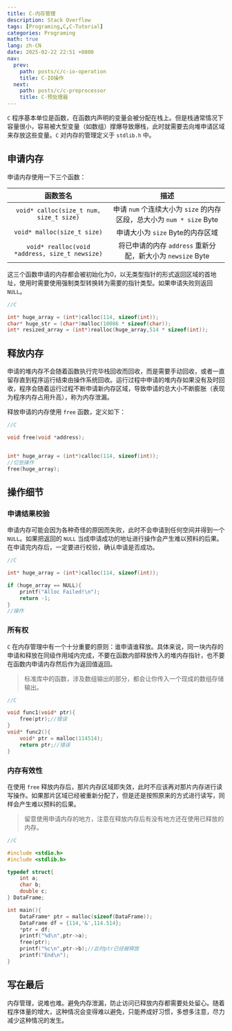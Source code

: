 ```yaml
---
title: C-内存管理
description: Stack Overflow
tags: [Programing,C,C-Tutorial]
categories: Programing
math: true
lang: zh-CN
date: 2025-02-22 22:51 +0800
nav:
  prev:
    path: posts/c/c-io-operation
    title: C-IO操作
  next:
    path: posts/c/c-preprocessor
    title: C-预处理器
---
```


`C` 程序基本单位是函数，在函数内声明的变量会被分配在栈上。但是栈通常情况下容量很小，容易被大型变量（如数组）撑爆导致爆栈，此时就需要去向堆申请区域来存放这些变量。`C` 对内存的管理定义于 `stdlib.h` 中。

## 申请内存

申请内存使用一下三个函数：

|函数签名|描述|
|:-:|:-:|
|`void* calloc(size_t num, size_t size)`|申请 `num` 个连续大小为 `size` 的内存区段，总大小为 `num * size` Byte|
|`void* malloc(size_t size)`|申请大小为 `size` Byte的内存区域|
|`void* realloc(void *address, size_t newsize)`|将已申请的内存 `address` 重新分配，新大小为 `newsize` Byte|

这三个函数申请的内存都会被初始化为0，以无类型指针的形式返回区域的首地址，使用时需要使用强制类型转换转为需要的指针类型。如果申请失败则返回 `NULL`。

```c
//C

int* huge_array = (int*)calloc(114, sizeof(int));
char* huge_str = (char*)malloc(10086 * sizeof(char));
int* resized_array = (int*)realloc(huge_array,514 * sizeof(int));
```

## 释放内存

申请的堆内存不会随着函数执行完毕栈回收而回收，而是需要手动回收，或者一直留存直到程序运行结束由操作系统回收。运行过程中申请的堆内存如果没有及时回收，程序会随着运行过程不断申请新内存区域，导致申请的总大小不断膨胀（表现为程序内存占用升高），称为内存泄漏。

释放申请的内存使用 `free` 函数，定义如下：

```c
//C

void free(void *address);


int* huge_array = (int*)calloc(114, sizeof(int));
//亿些操作
free(huge_array);
```

## 操作细节

### 申请结果校验

申请内存可能会因为各种奇怪的原因而失败，此时不会申请到任何空间并得到一个 `NULL`。如果把返回的 `NULL` 当成申请成功的地址进行操作会产生难以预料的后果。在申请完内存后，一定要进行校验，确认申请是否成功。

```c
//C

int* huge_array = (int*)calloc(114, sizeof(int));

if (huge_array == NULL){
    printf("Alloc Failed!\n");
    return -1;
}
//操作
```

### 所有权

`C` 在内存管理中有一个十分重要的原则：谁申请谁释放。具体来说，同一块内存的申请和释放在同级作用域内完成，不要在函数内部释放传入的堆内存指针，也不要在函数内申请内存然后作为返回值返回。

> 标准库中的函数，涉及数组输出的部分，都会让你传入一个现成的数组存储输出。

```c
//C

void func1(void* ptr){
    free(ptr);//错误
}
void* func2(){
    void* ptr = malloc(114514);
    return ptr;//错误
}
```

### 内存有效性

在使用 `free` 释放内存后，那片内存区域即失效，此时不应该再对那片内存进行读写操作。如果那片区域已经被重新分配了，但是还是按照原来的方式进行读写，同样会产生难以预料的后果。

> 留意使用申请内存的地方，注意在释放内存后有没有地方还在使用已释放的内存。

```c
//C

#include <stdio.h>
#include <stdlib.h>

typedef struct{
    int a;
    char b;
    double c;
} DataFrame;

int main(){
    DataFrame* ptr = malloc(sizeof(DataFrame));
    DataFrame df = {114,'&',114.514};
    *ptr = df;
    printf("%d\n",ptr->a);
    free(ptr);
    printf("%c\n",ptr->b);//此时ptr已经被释放
    printf("End\n");
}
```

## 写在最后

内存管理，说难也难。避免内存泄漏，防止访问已释放内存都需要处处留心。随着程序体量的增大，这种情况会变得难以避免，只能养成好习惯，多想多注意，尽力减少这种情况的发生。
